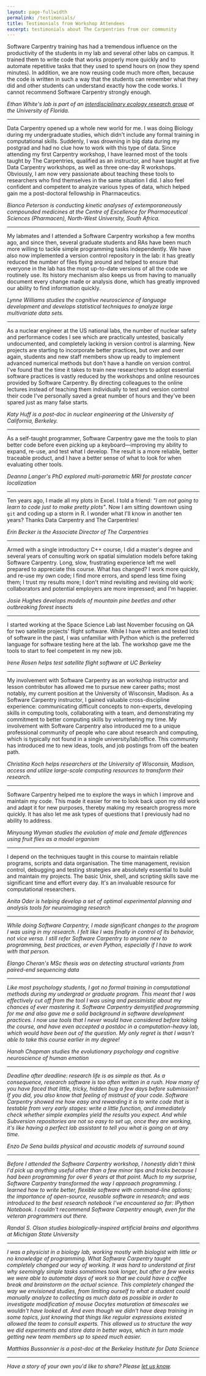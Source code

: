 ```yaml
---
layout: page-fullwidth
permalink: /testimonials/
title: Testimonials from Workshop Attendees
excerpt: testimonials about The Carpentries from our community
---
```


  <p>Software Carpentry training has had a tremendous influence on the
    productivity of the students in my lab and several other labs on campus. It
    trained them to write code that works properly more quickly and to automate
    repetitive tasks that they used to spend hours on (now they spend minutes). In
    addition, we are now reusing code much more often, because the code is written
    in such a way that the students can remember what they did and other students
    can understand exactly how the code works. I cannot recommend Software
    Carpentry strongly enough.</p>
  <em>Ethan White's lab is part of an <a href="https://www.weecology.org/">interdisciplinary ecology research group</a> at the University of Florida.</em>

<hr>

<p>Data Carpentry opened up a whole new world for me. I was doing Biology during my undergraduate studies, which didn't include any formal training in computational skills. Suddenly, I was drowning in big data during my postgrad and had no clue how to work with this type of data. Since attending my first Carpentry workshop, I have learned most of the tools taught by The Carpentries, qualified as an instructor, and have taught at five Data Carpentry workshops, as well as three one-day R workshops. Obviously, I am now very passionate about teaching these tools to researchers who find themselves in the same situation I did. I also feel confident and competent to analyze various types of data, which helped gain me a post-doctoral fellowship in Pharmaceutics.</p>

<em>Bianca Peterson is conducting kinetic analyses of extemporaneously compounded medicines at the Centre of Excellence for Pharmaceutical Sciences (Pharmacen), North-West University, South Africa.</em>

<hr>
  <p>My labmates and I attended a Software Carpentry workshop a few months ago,
    and since then, several graduate students and RAs have been much more willing
    to tackle simple programming tasks independently. We have also now implemented
    a version control repository in the lab: it has greatly reduced the number of
    files flying around and helped to ensure that everyone in the lab has the most
    up-to-date versions of all the code we routinely use. Its history mechanism
    also keeps us from having to manually document every change made or analysis
    done, which has greatly improved our ability to find information quickly.</p>
   <em>Lynne Williams studies the cognitive neuroscience of language development and develops statistical techniques to analyze large multivariate data sets.</em>
<hr>
  <p>As a nuclear engineer at the US national labs, the number of nuclear safety
    and performance codes I see which are practically untested, basically
    undocumented, and completely lacking in version control is alarming. New
    projects are starting to incorporate better practices, but over and over
    again, students and new staff members show up ready to implement advanced
    numerical methods but don't have a handle on version control. I've found that
    the time it takes to train new researchers to adopt essential software
    practices is vastly reduced by the workshops and online resources provided by
    Software Carpentry. By directing colleagues to the online lectures instead of
    teaching them individually to test and version control their code I've
    personally saved a great number of hours and they've been spared just as many
    false starts.</p>
   <em>Katy Huff is a post-doc in nuclear engineering at the University of California, Berkeley.</em>
<hr>
  <p>As a self-taught programmer, Software Carpentry gave me the tools to plan
    better code before even picking up a keyboard&mdash;improving my ability to
    expand, re-use, and test what I develop. The result is a more reliable, better
    traceable product, and I have a better sense of what to look for when
    evaluating other tools.</p>
  <em>Deanna Langer's PhD explored multi-parametric MRI for prostate cancer localization</em>
<hr>

<p>Ten years ago, I made all my plots in Excel. I told a friend: <em>"I am not going to learn to code just to make pretty plots"</em>. Now I am sitting downtown using <code>git</code> and coding up a storm in R. I wonder what I'll know in another ten years? Thanks Data Carpentry and The Carpentries!    </p>
  <em>Erin Becker is the Associate Director of The Carpentries</em>

  <hr>
  <p>Armed with a single introductory C++ course, I did a master's degree and
    several years of consulting work on spatial simulation models before taking
    Software Carpentry. Long, slow, frustrating experience left me well prepared
    to appreciate this course. What has changed? I work more quickly, and re-use
    my own code; I find more errors, and spend less time fixing them; I trust my
    results more; I don't mind revisiting and revising old work; collaborators and
    potential employers are more impressed; and I'm happier.</p>
  <em>Josie Hughes develops models of mountain pine beetles and other outbreaking forest insects</em>
<hr>
  <p>I started working at the Space Science Lab last November
    focusing on QA for two satellite projects' flight software.
    While I have written and tested lots of software in the past, I
    was unfamiliar with Python which is the preferred language for
    software testing here at the lab.  The workshop gave me the
    tools to start to feel competent in my new job.</p>
   <em>Irene Rosen helps test satellite flight software at UC Berkeley</em>
<hr>
  <p>
    My involvement with Software Carpentry as an workshop instructor 
    and lesson contributor has allowed me to pursue new career paths; most 
    notably, my current position at the University of Wisconsin, Madison.  
    As a Software Carpentry instructor, I gained valuable cross-discipline 
    experience: communicating difficult concepts to non-experts, developing 
    skills in computing tools, collaborating with a team, and demonstrating 
    my commitment to better computing skills by volunteering my time.  My 
    involvement with Software Carpentry also introduced me to a unique 
    professional community of people who care about research and computing, 
    which is typically not found in a single university/lab/office.  This 
    community has introduced me to new ideas, tools, and job postings from 
    off the beaten path.  
  </p>
   <em>Christina Koch helps researchers at the University 
    of Wisconsin, Madison, access and utilize large-scale computing 
    resources to transform their research.  
 </em>
<hr>
  <p>Software Carpentry helped me to explore the ways in which I improve and
    maintain my code. This made it easier for me to look back upon my old work and
    adapt it for new purposes, thereby making my research progress more
    quickly. It has also let me ask types of questions that I previously had no
    ability to address.</p>
   <em>Minyoung Wyman studies the evolution of male and female differences using fruit flies as a model organism</em>
<hr>
  <p>I depend on the techniques taught in this course to maintain reliable
    programs, scripts and data organisation. The time management, revision
    control, debugging and testing strategies are absolutely essential to build
    and maintain my projects. The basic Unix, shell, and scripting skills save me
    significant time and effort every day. It's an invaluable resource for
    computational researchers.</p>
   <em>Anita Oder is helping develop a set of optimal experimental planning and analysis tools for neuroimaging research</cite>
<hr>
  <p>While doing Software Carpentry, I made significant changes to the program I
    was using in my research. I felt like I was finally in control of its
    behavior, not vice versa. I still refer Software Carpentry to anyone new to
    programming, best practices, or even Python, especially if I have to work with
    that person.</p>
   <em>Elango Cheran's MSc thesis was on detecting structural variants from paired-end sequencing data</em>
<hr>
  <p>Like most psychology students, I got no formal training in computational
    methods during my undergrad or graduate program. This meant that I was
    effectively cut off from the tool I was using and pessimistic about my chances
    of ever mastering it. Software Carpentry demystified programming for me and
    also gave me a solid background in software development practices. I now use
    tools that I never would have considered before taking the course, and have
    even accepted a postdoc in a computation-heavy lab, which would have been out
    of the question. My only regret is that I wasn't able to take this course
    earlier in my degree!</p>
   <em>Hanah Chapman studies the evolutionary psychology and cognitive neuroscience of human emotion</em>
<hr>
  <p>Deadline after deadline: research life is as simple as that. As a
    consequence, research software is too often written in a rush. How many of you
    have faced that little, tricky, hidden bug a few days before submission? If
    you did, you also know that feeling of mistrust of your code. Software
    Carpentry showed me how easy and rewarding it is to write code that is
    testable from very early stages: write a little function, and immediately
    check whether simple examples yield the results you expect. And while
    Subversion repositories are not so easy to set up, once they are working, it's
    like having a perfect lab assistant to tell you what is going on at any
    time.</p>
   <em>Enzo De Sena builds physical and acoustic models of surround sound</em>
<hr>
  <p>Before I attended the Software Carpentry workshop, I honestly didn't think
    I'd pick up anything useful other than a few minor tips and tricks because I
    had been programming for over 6 years at that point. Much to my surprise,
    Software Carpentry transformed the way I approach programming. I learned how
    to write better, flexible software with command-line options; the importance
    of open-source, reusable software in research; and was introduced to the best
    research notebook I've encountered so far: IPython Notebook. I couldn't
    recommend Software Carpentry enough, even for the veteran programmers out
    there.</p>
  <em>Randal S. Olson studies biologically-inspired artificial brains and algorithms at Michigan State University</em>
<hr>
  <p>
    I was a physicist in a biology lab, working mostly with
    biologist with little or no knowledge of programming.  What
    Software Carpentry taught completely changed our way of
    working. It was hard to understand at first why seemingly
    simple tasks sometimes took longer, but after a few weeks we
    were able to automate days of work so that we could have a
    coffee break and brainstorm on the actual science. This
    completely changed the way we envisioned studies, from
    limiting ourself to what a student could manually analyze to
    collecting as much data as possible in order to investigate
    modification of mouse Oocytes maturation at timescales we
    wouldn't have looked at.  And even though we didn't have deep
    training in some topics, just knowing that things like regular
    expressions existed allowed the team to consult experts. This
    allowed us to structure the way we did experiments and store
    data in better ways, which in turn made getting new team
    members up to speed much easier.
  </p>
  <em>Matthias Bussonnier is a post-doc at the Berkeley Institute for Data Science</em>
<hr>

<p>Have a story of your own you'd like to share? Please <a href="mailto:{{site.contact}}?subject=testimonial">let us know</a>.</p>

